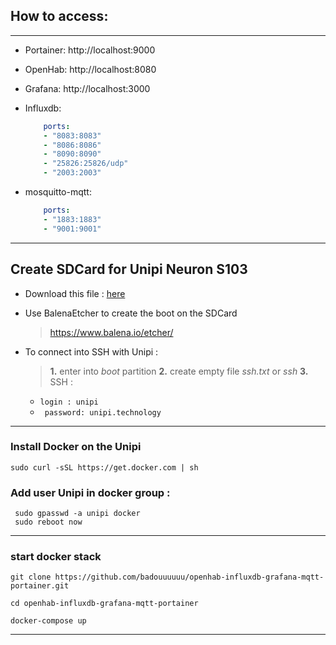 ## How to access:
---
- Portainer: http://localhost:9000
- OpenHab: http://localhost:8080
- Grafana: http://localhost:3000
- Influxdb: 
    ```yml
        ports:
        - "8083:8083"
        - "8086:8086"
        - "8090:8090"
        - "25826:25826/udp"
        - "2003:2003"
    ```

- mosquitto-mqtt: 
    ```yml
        ports:
        - "1883:1883"
        - "9001:9001"
    ```

--------------------------------------------------
## Create SDCard for Unipi Neuron S103

- Download this file : [here](https://kb.unipi.technology/_media/files:software:os-images:neuron-mervis-os_image-2.4.0.10.zip)

- Use BalenaEtcher to create the boot on the SDCard
  > https://www.balena.io/etcher/

- To connect into SSH with Unipi :

   > **1.** enter into *boot* partition 
   > **2.** create empty file _ssh.txt_ or _ssh_
   > **3.** SSH :
     - `login : unipi` 
     - ` password: unipi.technology` 

-----------------------------------------------------

### Install Docker on the Unipi 

```
sudo curl -sSL https://get.docker.com | sh
```
### Add user Unipi in docker group :

```
 sudo gpasswd -a unipi docker
 sudo reboot now
```

-----------------------------------------------------

### start docker stack

```
git clone https://github.com/badouuuuuu/openhab-influxdb-grafana-mqtt-portainer.git
```

```
cd openhab-influxdb-grafana-mqtt-portainer
```

```
docker-compose up
```

-----------------------------------------------------



